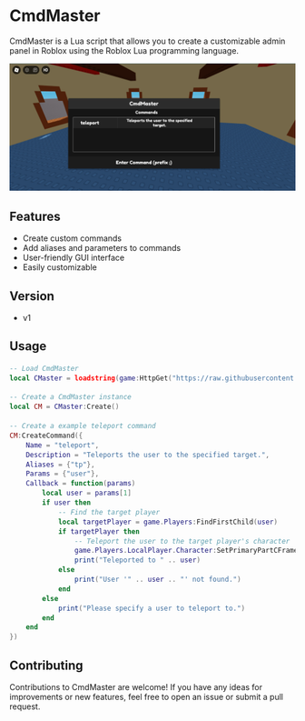 # CmdMaster

CmdMaster is a Lua script that allows you to create a customizable admin panel in Roblox using the Roblox Lua programming language.

![CmdMaster Preview](https://github.com/topraqk1/CmdMaster/blob/main/image.png)

## Features

- Create custom commands
- Add aliases and parameters to commands
- User-friendly GUI interface
- Easily customizable

## Version
- v1

## Usage

```lua
-- Load CmdMaster
local CMaster = loadstring(game:HttpGet("https://raw.githubusercontent.com/topraqk1/CmdMaster/main/source.lua"))()

-- Create a CmdMaster instance
local CM = CMaster:Create()

-- Create a example teleport command
CM:CreateCommand({
	Name = "teleport",
	Description = "Teleports the user to the specified target.",
	Aliases = {"tp"},
	Params = {"user"},
	Callback = function(params)
		local user = params[1]
		if user then
			-- Find the target player
			local targetPlayer = game.Players:FindFirstChild(user)
			if targetPlayer then
				-- Teleport the user to the target player's character
				game.Players.LocalPlayer.Character:SetPrimaryPartCFrame(targetPlayer.Character.PrimaryPart.CFrame)
				print("Teleported to " .. user)
			else
				print("User '" .. user .. "' not found.")
			end
		else
			print("Please specify a user to teleport to.")
		end
	end
})
```

## Contributing

Contributions to CmdMaster are welcome! If you have any ideas for improvements or new features, feel free to open an issue or submit a pull request.
